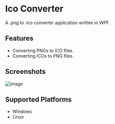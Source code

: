 # Ico Converter

A .png to .ico converter application written in WPF.

## Features

- Converting PNGs to ICO files.
- Converting ICOs to PNG files.

## Screenshots

![image](https://user-images.githubusercontent.com/70250943/178123733-e0e82662-e236-4074-9029-05ee4751659a.png)

## Supported Platforms

- Windows
- Linux
